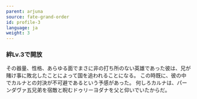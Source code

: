 ```yaml
---
parent: arjuna
source: fate-grand-order
id: profile-3
language: ja
weight: 3
---
```


### 絆Lv.3で開放

その器量、性格、あらゆる面でまさに非の打ち所のない英雄であった彼は、兄が賭け事に敗北したことによって国を追われることになる。
この時既に、彼の中でカルナとの対決が不可避であるという予感があった。
何しろカルナは、パーンダヴァ五兄弟を宿敵と睨むドゥリーヨダナを父と仰いでいたからだ。

